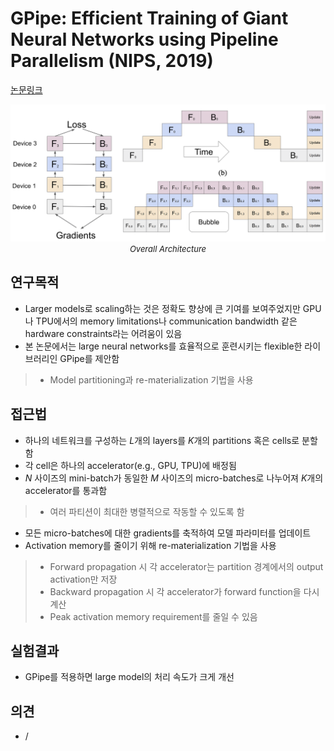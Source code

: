 # GPipe: Efficient Training of Giant Neural Networks using Pipeline Parallelism (NIPS, 2019)

[논문링크](https://proceedings.neurips.cc/paper_files/paper/2019/hash/093f65e080a295f8076b1c5722a46aa2-Abstract.html)

<p align="center">
    <img width="600" alt='fig1' src="./img/09_10_01.png?raw=true"></br>
    <em><font size=2>Overall Architecture</font></em>
</p>

## 연구목적
- Larger models로 scaling하는 것은 정확도 향상에 큰 기여를 보여주었지만 GPU나 TPU에서의 memory limitations나 communication bandwidth 같은 hardware constraints라는 어려움이 있음
- 본 논문에서는 large neural networks를 효율적으로 훈련시키는 flexible한 라이브러리인 GPipe를 제안함
> - Model partitioning과 re-materialization 기법을 사용

## 접근법
- 하나의 네트워크를 구성하는 $L$개의 layers를 $K$개의 partitions 혹은 cells로 분할함
- 각 cell은 하나의 accelerator(e.g., GPU, TPU)에 배정됨
- $N$ 사이즈의 mini-batch가 동일한 $M$ 사이즈의 micro-batches로 나누어져 $K$개의 accelerator를 통과함
> - 여러 파티션이 최대한 병렬적으로 작동할 수 있도록 함
- 모든 micro-batches에 대한 gradients를 축적하여 모델 파라미터를 업데이트
- Activation memory를 줄이기 위해 re-materialization 기법을 사용
> - Forward propagation 시 각 accelerator는 partition 경계에서의 output activation만 저장
> - Backward propagation 시 각 accelerator가 forward function을 다시 계산
> - Peak activation memory requirement를 줄일 수 있음

## 실험결과
- GPipe를 적용하면 large model의 처리 속도가 크게 개선

## 의견
- /